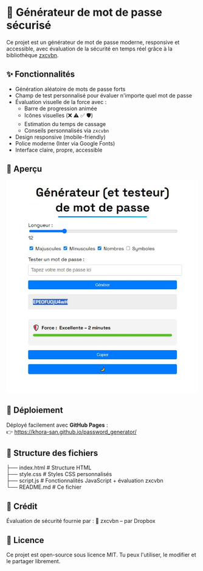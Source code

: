 # 🔐 Générateur de mot de passe sécurisé

Ce projet est un générateur de mot de passe moderne, responsive et accessible, avec évaluation de la sécurité en temps réel grâce à la bibliothèque [zxcvbn](https://github.com/dropbox/zxcvbn).

## ✨ Fonctionnalités

- Génération aléatoire de mots de passe forts
- Champ de test personnalisé pour évaluer n'importe quel mot de passe
- Évaluation visuelle de la force avec :
  - Barre de progression animée
  - Icônes visuelles (❌ ⚠️ ✅ 🛡️)
  - Estimation du temps de cassage
  - Conseils personnalisés via `zxcvbn`
- Design responsive (mobile-friendly)
- Police moderne (Inter via Google Fonts)
- Interface claire, propre, accessible

## 📸 Aperçu

![Screenshot du générateur](example.JPG)

## 🚀 Déploiement

  Déployé facilement avec **GitHub Pages** :  
  👉 https://khora-san.github.io/password_generator/

## 📁 Structure des fichiers
├── index.html # Structure HTML  
├── style.css # Styles CSS personnalisés  
├── script.js # Fonctionnalités JavaScript + évaluation zxcvbn  
└── README.md # Ce fichier

## 🧠 Crédit
Évaluation de sécurité fournie par :
🔗 zxcvbn – par Dropbox

## 📜 Licence
Ce projet est open-source sous licence MIT.
Tu peux l'utiliser, le modifier et le partager librement.
